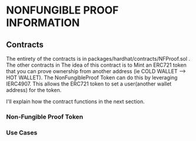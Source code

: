 # NONFUNGIBLE PROOF INFORMATION
## Contracts 
The entirety of the contracts is in packages/hardhat/contracts/NFProof.sol . The other contracts in 
The idea of this contract is to Mint an ERC721 token that you can prove ownership from another address (ie COLD WALLET --> HOT WALLET). The NonFungibleProof Token can do this by leveraging IERC4907. This allows the ERC721 token to set a user(another wallet address) for the token.

I'll explain how the contract functions in the next section.

### Non-Fungible Proof Token



### Use Cases